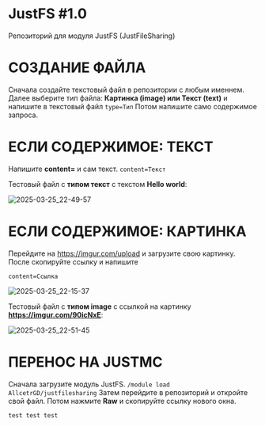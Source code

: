 # JustFS #1.0
Репозиторий для модуля JustFS (JustFileSharing)

# СОЗДАНИЕ ФАЙЛА

Сначала создайте текстовый файл в репозитории c любым именнем. Далее выберите тип файла: **Картинка (image) или Текст (text)** и напишите в текстовый файл
```type=Тип```
Потом напишите само содержимое запроса. 
# ЕСЛИ СОДЕРЖИМОЕ: ТЕКСТ

Напишите **content=** и сам текст.
```content=Текст```

Тестовый файл с **типом текст** с текстом **Hello world**:

![2025-03-25_22-49-57](https://github.com/user-attachments/assets/8afccae8-012a-45cd-93a2-070afc9c7e8b)

# ЕСЛИ СОДЕРЖИМОЕ: КАРТИНКА

Перейдите на https://imgur.com/upload и загрузите свою картинку. После скопируйте ссылку и напишите

```content=Ссылка```

![2025-03-25_22-15-37](https://github.com/user-attachments/assets/3d2e2be9-9d93-49e0-bbd6-9aef7d7ee2eb)

Тестовый файл с **типом image** с ссылкой на картинку **https://imgur.com/90icNxE**:

![2025-03-25_22-51-45](https://github.com/user-attachments/assets/f7c48015-ce0b-4ec7-b0f5-ebd89d1c49dc)

# ПЕРЕНОС НА JUSTMC

Сначала загрузите модуль JustFS.
```/module load AllcetrGD/justfilesharing```
Затем перейдите в репозиторий и откройте свой файл. Потом нажмите **Raw** и скопируйте ссылку нового окна.

``` shell
test test test
```
